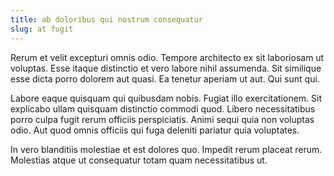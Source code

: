 ```yaml
---
title: ab doloribus qui nostrum consequatur
slug: at fugit
---
```


Rerum et velit excepturi omnis odio. Tempore architecto ex sit laboriosam ut voluptas. Esse itaque distinctio et vero labore nihil assumenda. Sit similique esse dicta porro dolorem aut quasi. Ea tenetur aperiam ut aut. Qui sunt qui.

Labore eaque quisquam qui quibusdam nobis. Fugiat illo exercitationem. Sit explicabo ullam quisquam distinctio commodi quod. Libero necessitatibus porro culpa fugit rerum officiis perspiciatis. Animi sequi quia non voluptas odio. Aut quod omnis officiis qui fuga deleniti pariatur quia voluptates.

In vero blanditiis molestiae et est dolores quo. Impedit rerum placeat rerum. Molestias atque ut consequatur totam quam necessitatibus ut.
